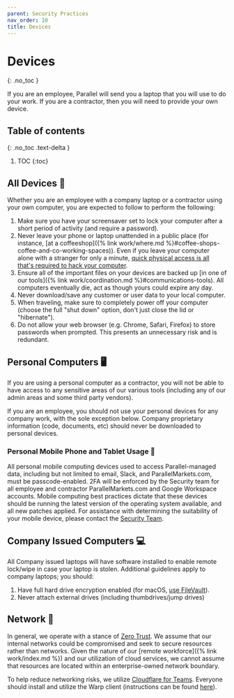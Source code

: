 ```yaml
---
parent: Security Practices
nav_order: 10
title: Devices
---
```

# Devices
{: .no_toc }

If you are an employee, Parallel will send you a laptop that you will use to do your work.  If you are a contractor, then you will need to provide your own device.

## Table of contents
{: .no_toc .text-delta }

1. TOC
{:toc}

## All Devices :100:

Whether you are an employee with a company laptop or a contractor using your own computer, you are expected to follow to perform the following:

1. Make sure you have your screensaver set to lock your computer after a short period of activity (and require a password).
1. Never leave your phone or laptop unattended in a public place (for instance, [at a coffeeshop]({% link work/where.md %}#coffee-shops-coffee-and-co-working-spaces)).  Even if you leave your computer alone with a stranger for only a minute, [quick physical access is all that's required to hack your computer](https://en.wikipedia.org/wiki/Physical_access).
1. Ensure all of the important files on your devices are backed up [in one of our tools]({% link work/coordination.md %}#communications-tools).  All computers eventually die, act as though yours could expire any day.
1. Never download/save any customer or user data to your local computer.
1. When traveling, make sure to completely power off your computer (choose the full "shut down" option, don't just close the lid or "hibernate").
1. Do not allow your web browser (e.g. Chrome, Safari, Firefox) to store passwords when prompted. This presents an unnecessary risk and is redundant.

## Personal Computers :desktop_computer:

If you are using a personal computer as a contractor, you will not be able to have access to any sensitive areas of our various tools (including any of our admin areas and some third party vendors).

If you are an employee, you should not use your personal devices for any company work, with the sole exception below.  Company proprietary information (code, documents, etc) should never be downloaded to personal devices.

### Personal Mobile Phone and Tablet Usage :iphone:

All personal mobile computing devices used to access Parallel-managed data, including but not limited to email, Slack, and ParallelMarkets.com, must be passcode-enabled. 2FA will be enforced by the Security team for all employee and contractor ParallelMarkets.com and Google Workspace accounts. Mobile computing best practices dictate that these devices should be running the latest version of the operating system available, and all new patches applied. For assistance with determining the suitability of your mobile device, please contact the [Security Team](mailto:security@parallelmarkets.com).

## Company Issued Computers :computer:

All Company issued laptops will have software installed to enable remote lock/wipe in case your laptop is stolen.  Additional guidelines apply to company laptops; you should:

1. Have full hard drive encryption enabled (for macOS, [use FileVault](https://support.apple.com/en-us/HT204837)).
1. Never attach external drives (including thumbdrives/jump drives)

## Network :satellite:
In general, we operate with a stance of [Zero Trust](https://www.cloudflare.com/learning/security/glossary/what-is-zero-trust/).  We assume that our internal networks could be compromised and seek to secure resources rather than networks.  Given the nature of our [remote workforce]({% link work/index.md %}) and our utilization of cloud services, we cannot assume that resources are located within an enterprise-owned network boundary.

To help reduce networking risks, we utilize [Cloudflare for Teams](https://www.cloudflare.com/teams/).  Everyone should install and utilize the Warp client (instructions can be found [here](https://docs.google.com/document/d/1gd_BvZug6p0SD9j77njP3fSa33nyM3cNOMAbqJ5C7fA/edit)).
